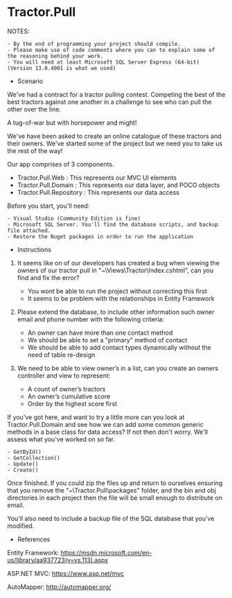 # Tractor.Pull

NOTES:

	- By the end of programming your project should compile.
	- Please make use of code comments where you can to explain some of the reasoning behind your work.
	- You will need at least Microsoft SQL Server Express (64-bit) (Version 13.0.4001 is what we used)

	

* Scenario

We've had a contract for a tractor pulling contest. Competing the best of the best tractors against one another in a challenge to see who can pull the other over the line.

A tug-of-war but with horsepower and might!

We've have been asked to create an online catalogue of these tractors and their owners. We've started some of the project but we need you to take us the rest of the way!

Our app comprises of 3 components.

 - Tractor.Pull.Web : This represents our MVC UI elements
 - Tractor.Pull.Domain : This represents our data layer, and POCO objects
 - Tractor.Pull.Repository : This represents our data access

Before you start, you'll need:

	- Visual Studio (Community Edition is fine)
	- Microsoft SQL Server. You'll find the database scripts, and backup file attached.
	- Restore the Nuget packages in order to run the application

* Instructions

1. It seems like on of our developers has created a bug when viewing the owners of our tractor pull in "~\Views\Tractor\Index.cshtml", can you find and fix the error? 
	- You wont be able to run the project without correcting this first
	- It seems to be problem with the relationships in Entity Framework

2. Please extend the database, to include other information such owner email and phone number with the following criteria:
	- An owner can have more than one contact method
	- We should be able to set a "primary" method of contact 
	- We should be able to add contact types dynamically without the need of table re-design

3. We need to be able to view owner’s in a list, can you create an owners controller and view to represent:
	- A count of owner’s tractors
	- An owner’s cumulative score
	- Order by the highest score first

If you've got here, and want to try a little more can you look at Tractor.Pull.Domain and see how we can add some common generic methods in a base class for data access? If not then don't worry. We'll assess what you've worked on so far.

	- GetById()
	- GetCollection()
	- Update()
	- Create()


Once finished. If you could zip the files up and return to ourselves ensuring that you remove the "~\Tractor.Pull\packages" folder, and the bin and obj directories in each project then the file will be small enough to distribute on email.

You'll also need to include a backup file of the SQL database that you've modified.

* References

Entity Framework:	https://msdn.microsoft.com/en-us/library/aa937723(v=vs.113).aspx

ASP.NET MVC:		https://www.asp.net/mvc

AutoMapper:		http://automapper.org/

